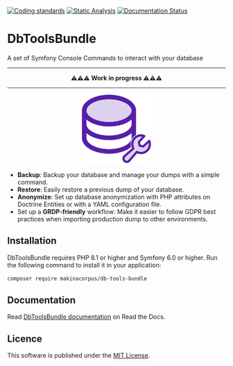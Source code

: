 [![Coding standards](https://github.com/makinacorpus/db-tools-bundle/actions/workflows/coding-standards.yml/badge.svg)](https://github.com/makinacorpus/db-tools-bundle/actions/workflows/coding-standards.yml) [![Static Analysis](https://github.com/makinacorpus/db-tools-bundle/actions/workflows/static-analysis.yml/badge.svg)](https://github.com/makinacorpus/db-tools-bundle/actions/workflows/static-analysis.yml)  [![Documentation Status](https://readthedocs.org/projects/dbtoolsbundle/badge/?version=stable)](https://dbtoolsbundle.readthedocs.io/en/stable/?badge=stable)

# DbToolsBundle
A set of Symfony Console Commands to interact with your database

---
<p align="center" style="margin: auto">
<strong>⚠️⚠️⚠️ Work in progress ⚠️⚠️⚠️</strong>
</p>

---

<p align="center" style="margin: auto">
    <img style="height:160px;" src="/docs/content/public/logo.svg">
</p>

* **Backup**: Backup your database and manage your dumps with a simple command.
* **Restore**: Easily restore a previous dump of your database.
* **Anonymize**: Set up database anonymization with PHP attributes on Doctrine Entities or with a YAML configuration file.
* Set up a **GRDP-friendly** workflow: Make it easier to follow GDPR best practices when importing production dump to other environments.

## Installation

DbToolsBundle requires PHP 8.1 or higher and Symfony 6.0 or higher. Run the following command to install it in your application:

```sh
composer require makinacorpus/db-tools-bundle
```

## Documentation

Read [DbToolsBundle documentation](https://dbtoolsbundle.readthedocs.io/) on Read the Docs.

## Licence

This software is published under the [MIT License](./LICENCE.md).
